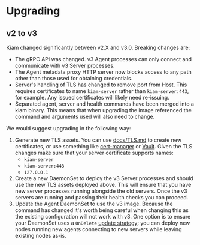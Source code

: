 # Upgrading

## v2 to v3

Kiam changed significantly between v2.X and v3.0. Breaking changes are:

* The gRPC API was changed. v3 Agent processes can only connect and communicate with v3 Server processes.
* The Agent metadata proxy HTTP server now blocks access to any path other than those used for obtaining credentials.
* Server's handling of TLS has changed to remove port from Host. This requires certificates to name `kiam-server` rather than `kiam-server:443`, for example. Any issued certificates will likely need re-issuing.
* Separated agent, server and health commands have been merged into a kiam binary. This means that when upgrading the image referenced the command and arguments used will also need to change.

We would suggest upgrading in the following way:

1. Generate new TLS assets. You can use [docs/TLS.md](docs/TLS.md) to create new certificates, or use something like [cert-manager](https://github.com/jetstack/cert-manager) or [Vault](https://vaultproject.io). Given the TLS changes make sure that your server certificate supports names:
    * `kiam-server`
    * `kiam-server:443`
    * `127.0.0.1`
2. Create a new DaemonSet to deploy the v3 Server processes and should use the new TLS assets deployed above. This will ensure that you have new server processes running alongside the old servers. Once the v3 servers are running and passing their health checks you can proceed.
3. Update the Agent DaemonSet to use the v3 image. Because the command has changed it's worth being careful when changing this as the existing configuration will not work with v3. One option is to ensure your DaemonSet uses a `OnDelete` [update strategy](https://kubernetes.io/docs/tasks/manage-daemon/update-daemon-set/#daemonset-update-strategy): you can deploy new nodes running new agents connecting to new servers while leaving existing nodes as-is. 